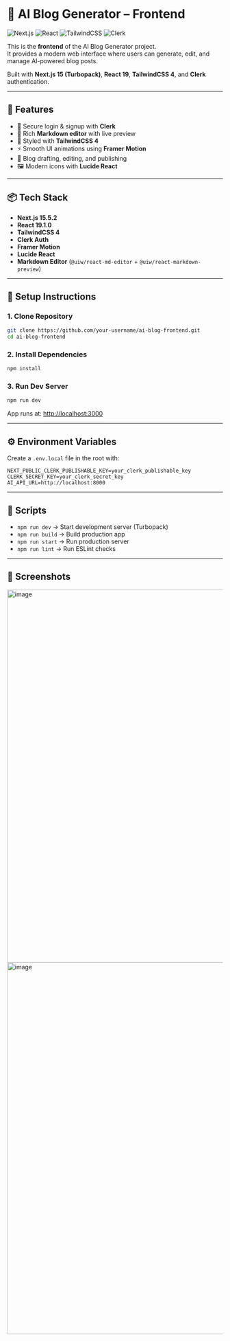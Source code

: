 # 📝 AI Blog Generator – Frontend

![Next.js](https://img.shields.io/badge/Next.js-15.5.2-blue.svg)
![React](https://img.shields.io/badge/React-19.1.0-blue.svg)
![TailwindCSS](https://img.shields.io/badge/TailwindCSS-4.0-38B2AC.svg)
![Clerk](https://img.shields.io/badge/Auth-Clerk-orange.svg)

This is the **frontend** of the AI Blog Generator project.  
It provides a modern web interface where users can generate, edit, and manage AI-powered blog posts.  

Built with **Next.js 15 (Turbopack)**, **React 19**, **TailwindCSS 4**, and **Clerk** authentication.

---

## 🚀 Features
- 🔐 Secure login & signup with **Clerk**
- 📝 Rich **Markdown editor** with live preview
- 🎨 Styled with **TailwindCSS 4**
- ⚡ Smooth UI animations using **Framer Motion**
- 📄 Blog drafting, editing, and publishing
- 🖼️ Modern icons with **Lucide React**

---

## 📦 Tech Stack
- **Next.js 15.5.2**
- **React 19.1.0**
- **TailwindCSS 4**
- **Clerk Auth**
- **Framer Motion**
- **Lucide React**
- **Markdown Editor** (`@uiw/react-md-editor` + `@uiw/react-markdown-preview`)

---

## 🔧 Setup Instructions

### 1. Clone Repository
```bash
git clone https://github.com/your-username/ai-blog-frontend.git
cd ai-blog-frontend
```

### 2. Install Dependencies
```bash
npm install
```

### 3. Run Dev Server
```bash
npm run dev
```
App runs at: [http://localhost:3000](http://localhost:3000)

---

## ⚙️ Environment Variables
Create a `.env.local` file in the root with:

```env
NEXT_PUBLIC_CLERK_PUBLISHABLE_KEY=your_clerk_publishable_key
CLERK_SECRET_KEY=your_clerk_secret_key
AI_API_URL=http://localhost:8000
```

---

## 📜 Scripts
- `npm run dev` → Start development server (Turbopack)  
- `npm run build` → Build production app  
- `npm run start` → Run production server  
- `npm run lint` → Run ESLint checks  

---

## 📸 Screenshots 
<img width="1899" height="868" alt="image" src="https://github.com/user-attachments/assets/4989b519-1d49-4886-b1ce-bf9462fc2839" />
<img width="1900" height="866" alt="image" src="https://github.com/user-attachments/assets/9b534884-9054-4d0a-a421-d62777871fd3" />


